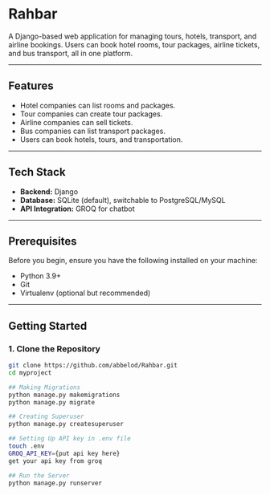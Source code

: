 # **Rahbar**

A Django-based web application for managing tours, hotels, transport, and airline bookings. Users can book hotel rooms, tour packages, airline tickets, and bus transport, all in one platform.

---

## **Features**
- Hotel companies can list rooms and packages.
- Tour companies can create tour packages.
- Airline companies can sell tickets.
- Bus companies can list transport packages.
- Users can book hotels, tours, and transportation.

---

## **Tech Stack**
- **Backend:** Django
- **Database:** SQLite (default), switchable to PostgreSQL/MySQL
- **API Integration:** GROQ for chatbot

---

## **Prerequisites**
Before you begin, ensure you have the following installed on your machine:
- Python 3.9+ 
- Git
- Virtualenv (optional but recommended)

---

## **Getting Started**

### **1. Clone the Repository**
```bash
git clone https://github.com/abbelod/Rahbar.git
cd myproject

## Making Migrations
python manage.py makemigrations
python manage.py migrate

## Creating Superuser
python manage.py createsuperuser

## Setting Up API key in .env file
touch .env
GROQ_API_KEY={put api key here}
get your api key from groq

## Run the Server
python manage.py runserver
